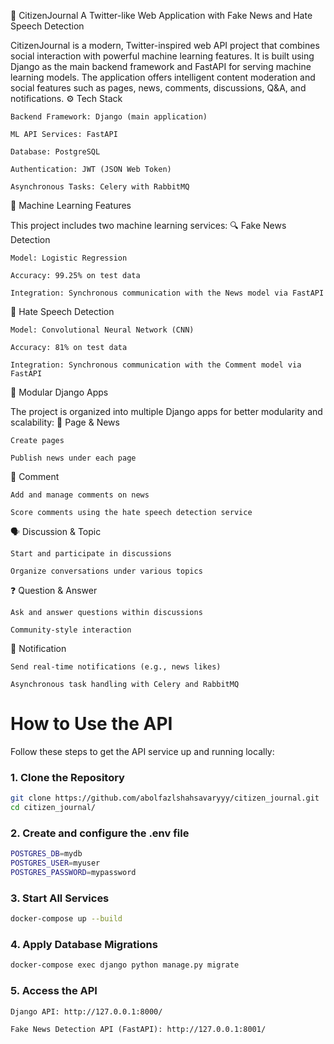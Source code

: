📰 CitizenJournal
A Twitter-like Web Application with Fake News and Hate Speech Detection

CitizenJournal is a modern, Twitter-inspired web API project that combines social interaction with powerful machine learning features.
It is built using Django as the main backend framework and FastAPI for serving machine learning models. The application offers intelligent content moderation and social features such as pages, news, comments, discussions, Q&A, and notifications.
⚙️ Tech Stack

    Backend Framework: Django (main application)

    ML API Services: FastAPI

    Database: PostgreSQL

    Authentication: JWT (JSON Web Token)

    Asynchronous Tasks: Celery with RabbitMQ

🧠 Machine Learning Features

This project includes two machine learning services:
🔍 Fake News Detection

    Model: Logistic Regression

    Accuracy: 99.25% on test data

    Integration: Synchronous communication with the News model via FastAPI

💬 Hate Speech Detection

    Model: Convolutional Neural Network (CNN)

    Accuracy: 81% on test data

    Integration: Synchronous communication with the Comment model via FastAPI

🧱 Modular Django Apps

The project is organized into multiple Django apps for better modularity and scalability:
📄 Page & News

    Create pages

    Publish news under each page

💬 Comment

    Add and manage comments on news

    Score comments using the hate speech detection service

🗣️ Discussion & Topic

    Start and participate in discussions

    Organize conversations under various topics

❓ Question & Answer

    Ask and answer questions within discussions

    Community-style interaction

🔔 Notification

    Send real-time notifications (e.g., news likes)

    Asynchronous task handling with Celery and RabbitMQ


# How to Use the API

Follow these steps to get the API service up and running locally:

### 1. Clone the Repository

```bash
git clone https://github.com/abolfazlshahsavaryyy/citizen_journal.git
cd citizen_journal/
```


### 2. Create and configure the .env file

```bash
POSTGRES_DB=mydb
POSTGRES_USER=myuser
POSTGRES_PASSWORD=mypassword
```

### 3. Start All Services
```bash
docker-compose up --build

```

### 4. Apply Database Migrations
```bash
docker-compose exec django python manage.py migrate

```


### 5. Access the API

    Django API: http://127.0.0.1:8000/

    Fake News Detection API (FastAPI): http://127.0.0.1:8001/
